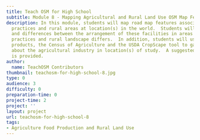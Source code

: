 ```yaml
---
title: Teach OSM for High School
subtitle: Module 8 - Mapping Agricultural and Rural Land Use OSM Map Features
description: In this module, students will map road map features associated with agricultural
  practices and rural areas at location(s) in the world.  Students will explore similarities
  and differences between the arrangement of these facilities in areas where agricultural
  practices and rural landscape differs.  In addition, students will use two USDA
  products, the Census of Agriculture and the USDA CropScape tool to gain a sense
  about the agricultural industry in location(s) of study.  A suggested implementation
  is provided.
author:
  name: TeachOSM Contributors
thumbnail: teachosm-for-high-school-8.jpg
type: 0
audience: 3
difficulty: 0
preparation-time: 0
project-time: 2
project: ''
layout: project
url: teachosm-for-high-school-8
tags:
- Agriculture Food Production and Rural Land Use
---
```


